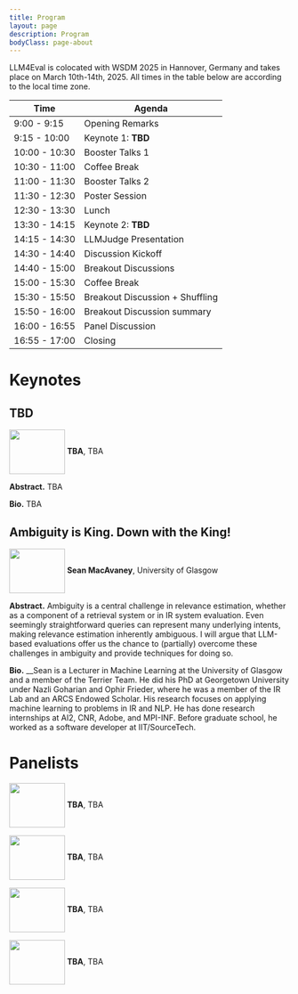 ```yaml
---
title: Program
layout: page
description: Program
bodyClass: page-about
---
```


LLM4Eval is colocated with WSDM 2025 in Hannover, Germany and takes place on March 10th-14th, 2025. All times in the table below are according to the local time zone.


| Time          | Agenda                            |
| ------------- | --------------------------------- |
| 9:00 - 9:15   | Opening Remarks                   |
| 9:15 - 10:00  | Keynote 1: __TBD__ |
| 10:00 - 10:30 | Booster Talks 1                  |
| 10:30 - 11:00 | Coffee Break                      |
| 11:00 - 11:30 | Booster Talks 2                  |
| 11:30 - 12:30 | Poster Session                    |
| 12:30 - 13:30 | Lunch                             |
| 13:30 - 14:15 | Keynote 2: __TBD__ |
| 14:15 - 14:30 | LLMJudge Presentation             |
| 14:30 - 14:40 | Discussion Kickoff                |
| 14:40 - 15:00 | Breakout Discussions              |
| 15:00 - 15:30 | Coffee Break                      |
| 15:30 - 15:50 | Breakout Discussion + Shuffling   |
| 15:50 - 16:00 | Breakout Discussion summary       |
| 16:00 - 16:55 | Panel Discussion                  |
| 16:55 - 17:00 | Closing                           |

# Keynotes

## TBD

<img style="vertical-align:middle" width="100px" height="80px" src="#"/> __TBA__, TBA

__Abstract.__ TBA

__Bio.__ TBA

## Ambiguity is King. Down with the King!

<img style="vertical-align:middle" width="100px" height="80px" src="../images/team/sean.png"/> __Sean MacAvaney__, University of Glasgow

__Abstract.__ Ambiguity is a central challenge in relevance estimation, whether as a component of a retrieval system or in IR system evaluation. Even seemingly straightforward queries can represent many underlying intents, making relevance estimation inherently ambiguous. I will argue that LLM-based evaluations offer us the chance to (partially) overcome these challenges in ambiguity and provide techniques for doing so.

__Bio.__ __Sean is a Lecturer in Machine Learning at the University of Glasgow and a member of the Terrier Team. He did his PhD at Georgetown University under Nazli Goharian and Ophir Frieder, where he was a member of the IR Lab and an ARCS Endowed Scholar. His research focuses on applying machine learning to problems in IR and NLP. He has done research internships at AI2, CNR, Adobe, and MPI-INF. Before graduate school, he worked as a software developer at IIT/SourceTech.

# Panelists

<img style="vertical-align:middle" width="100px" height="80px" src="#"/> __TBA__, TBA

<img style="vertical-align:middle" width="100px" height="80px" src="#"/> __TBA__, TBA

<img style="vertical-align:middle" width="100px" height="80px" src="#"/> __TBA__, TBA

<img style="vertical-align:middle" width="100px" height="80px" src="#"/> __TBA__, TBA